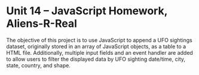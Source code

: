 # Unit 14 – JavaScript Homework, Aliens-R-Real

The objective of this project is to use JavaScript to append a UFO sightings dataset, originally stored in an array of JavaScript objects, as a table to a HTML file. Additionally, multiple input fields and an event handler are added to allow users to filter the displayed data by UFO sighting date/time, city, state, country, and shape.